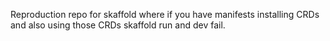 Reproduction repo for skaffold where if you have manifests installing CRDs and also using those CRDs skaffold run and dev fail.